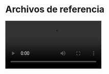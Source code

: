 # Archivos de referencia

![](https://digi21.blob.core.windows.net/videos-ayuda/desarrollo/28.%20Archivos%20de%20referencia.mp4)




